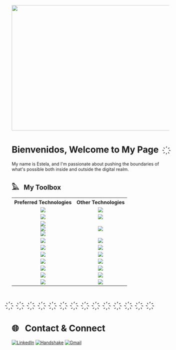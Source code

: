 
<img src="https://github.com/estelacruz/estelacruz/blob/main/estelaGif_WB.gif" width="800" height="400">

#  Bienvenidos, Welcome to My Page &nbsp; &nbsp;  ҉　 

My name is Estela, and I'm passionate about pushing the boundaries of what's possible both inside and outside the digital realm.

## 𓅓 &nbsp; My Toolbox
<p align="center">
  <table>
    <tr>
      <th>Preferred Technologies</th>
      <th>Other Technologies</th>
    </tr>
    <tr>
      <td align="center"><img src="https://img.shields.io/badge/python-3670A0?style=for-the-badge&logo=python&logoColor=ffdd54"></td>
      <td align="center"><img src="https://img.shields.io/badge/react-%2320232a.svg?style=for-the-badge&logo=react&logoColor=%2361DAFB"></td>
    </tr>
    <tr>
      <td align="center"><img src="https://img.shields.io/badge/r-%23276DC3.svg?style=for-the-badge&logo=r&logoColor=white"></td>
      <td align="center"><img src="https://img.shields.io/badge/C-00599C?style=for-the-badge&logo=c&logoColor=white"></td>
    </tr>
    <tr>
      <td align="center"> <img src="https://img.shields.io/badge/pandas-%23150458.svg?style=for-the-badge&logo=pandas&logoColor=white"><br>
      <img src="https://img.shields.io/badge/numpy-%23013243.svg?style=for-the-badge&logo=numpy&logoColor=white"><br>
      <img src="https://img.shields.io/badge/Matplotlib-%23ffffff.svg?style=for-the-badge&logo=Matplotlib&logoColor=black"></td>
      <td align="center"><img src="https://img.shields.io/badge/Spyder-838485?style=for-the-badge&logo=spyder%20ide&logoColor=maroon"></td>
    </tr>
    <tr>
      <td align="center"><img src="https://img.shields.io/badge/mysql-%2300f.svg?style=for-the-badge&logo=mysql&logoColor=white"></td>
      <td align="center"><img src="https://img.shields.io/badge/sublime_text-%23575757.svg?style=for-the-badge&logo=sublime-text&logoColor=important"></td>
    </tr>
    <tr>
      <td align="center"><img src="https://img.shields.io/badge/sqlite-%2307405e.svg?style=for-the-badge&logo=sqlite&logoColor=white"></td>
      <td align="center"><img src="https://img.shields.io/badge/MongoDB-%234ea94b.svg?style=for-the-badge&logo=mongodb&logoColor=white"></td>
    </tr>
    <tr>
      <td align="center"><img src="https://img.shields.io/badge/java-%23ED8B00.svg?style=for-the-badge&logo=openjdk&logoColor=white"></td>
      <td align="center"><img src="https://img.shields.io/badge/latex-%23008080.svg?style=for-the-badge&logo=latex&logoColor=white"></td>
    </tr>
    <tr>
      <td align="center"><img src="https://img.shields.io/badge/git-%23F05033.svg?style=for-the-badge&logo=git&logoColor=white"></td>
      <td align="center"><img src="https://img.shields.io/badge/Anaconda-%2344A833.svg?style=for-the-badge&logo=anaconda&logoColor=white"></td>
    </tr>
    <tr>
      <td align="center"><img src="https://img.shields.io/badge/Visual%20Studio%20Code-0078d7.svg?style=for-the-badge&logo=visual-studio-code&logoColor=white"></td>
      <td align="center"><img src="https://img.shields.io/badge/Eclipse-FE7A16.svg?style=for-the-badge&logo=Eclipse&logoColor=white"></td>
    </tr>
    <tr>
      <td align="center"><img src="https://img.shields.io/badge/jupyter-%23FA0F00.svg?style=for-the-badge&logo=jupyter&logoColor=white"></td>
      <td align="center"><img src="https://img.shields.io/badge/Replit-DD1200?style=for-the-badge&logo=Replit&logoColor=white"></td>
    </tr>
    <tr>
      <td align="center"><img src="https://img.shields.io/badge/RStudio-4285F4?style=for-the-badge&logo=rstudio&logoColor=white"></td>
      <td align="center"><img src="https://img.shields.io/badge/github%20pages-121013?style=for-the-badge&logo=github&logoColor=white"></td>
    </tr>
  </table>
</p>


#  ҉　 ҉　 ҉　  ҉　 ҉　 ҉　 ҉　  ҉　 ҉　  ҉　  ҉　 ҉　 ҉　 ҉　   
# 🌐 &nbsp; Contact & Connect
[![LinkedIn](https://img.shields.io/badge/LinkedIn-0077B5?style=for-the-badge&logo=linkedin&logoColor=white)](https://www.linkedin.com/in/estelabobadilla-cruz/) [![Handshake](https://img.shields.io/badge/Handshake-FF2F1C.svg?style=for-the-badge&logo=Handshake&logoColor=white)](https://app.joinhandshake.com/stu/users/23566056) [![Gmail](https://img.shields.io/badge/Gmail-D14836?style=for-the-badge&logo=gmail&logoColor=white)](mailto:%22Estela%20Bobadilla-Cruz%22<estelabcruz@nyu.edu>)


<!--
**estelacruz/estelacruz** is a ✨ _special_ ✨ repository because its `README.md` (this file) appears on your GitHub profile.

Here are some ideas to get you started:
- 👋🏽 &nbsp;
- 🔭 I’m currently working on ...
- 🌱 I’m currently learning ...
- 👯 I’m looking to collaborate on ...
- 🤔 I’m looking for help with ...
- 💬 Ask me about ...
- 📫 How to reach me: ...
- 😄 Pronouns: ...
- ⚡ Fun fact: ...
-->
